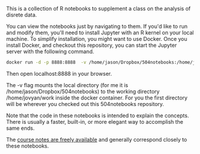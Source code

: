 This is a collection of R notebooks to supplement a class on the analysis of disrete data.

You can view the notebooks just by navigating to them.  If you'd like to run and  modify them, you'll need to install Jupyter with an R kernel on your local machine.  To simplify installation, you might want to use Docker.  Once you install Docker, and checkout this repository, you can start the Jupyter server with the following command.

```bash
docker run -d -p 8888:8888  -v /home/jason/Dropbox/504notebooks:/home/jovyan/work jupyter/datascience-notebook 
```
Then open localhost:8888 in your browser.

The -v flag mounts the local directory (for me it is /home/jason/Dropbox/504notebooks) to the working directory /home/jovyan/work inside the docker container.  For you the first directory will be wherever you checked out this 504notebooks repository.

Note that the code in these notebooks is intended to explain the concepts. There is usually a faster, built-in, or more elegant way to accomplish the same ends.

The [course notes are freely available](https://onlinecourses.science.psu.edu/stat504/) and generally correspond closely to these notebooks.